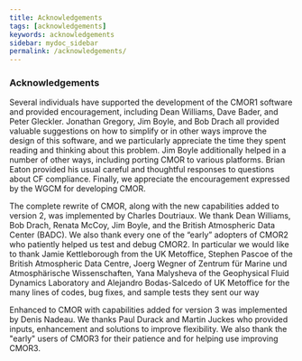```yaml
---
title: Acknowledgements
tags: [acknowledgements]
keywords: acknowledgements
sidebar: mydoc_sidebar
permalink: /acknowledgements/
---
```

### Acknowledgements

Several individuals have supported the development of the CMOR1 software and provided encouragement, including Dean Williams, Dave Bader, and Peter Gleckler.  Jonathan Gregory, Jim Boyle, and Bob Drach all provided valuable suggestions on how to simplify or in other ways improve the design of this software, and we particularly appreciate the time they spent reading and thinking about this problem.  Jim Boyle additionally helped in a number of other ways, including porting CMOR to various platforms.  Brian Eaton provided his usual careful and thoughtful responses to questions about CF compliance. Finally, we appreciate the encouragement expressed by the WGCM for developing CMOR.

The complete rewrite of CMOR, along with the new capabilities added to version 2, was implemented by Charles Doutriaux.  We thank Dean Williams, Bob Drach, Renata McCoy, Jim Boyle, and the British Atmospheric Data Center (BADC). We also thank every one of the “early” adopters of CMOR2 who patiently helped us test and debug CMOR2. In particular we would like to thank Jamie Kettleborough from the UK Metoffice, Stephen Pascoe of the British Atmospheric Data Centre, Joerg Wegner of Zentrum für Marine und Atmosphärische Wissenschaften, Yana Malysheva of the Geophysical Fluid Dynamics Laboratory and Alejandro Bodas-Salcedo of UK Metoffice for the many lines of codes, bug fixes, and sample tests they sent our way

Enhanced to CMOR with capabilities added for version 3 was implemented by Denis Nadeau.  We thanks Paul Durack and Martin Juckes who provided inputs, enhancement and solutions to improve flexibility.  We also thank the "early" users of CMOR3 for their patience and for helping use improving CMOR3.  

